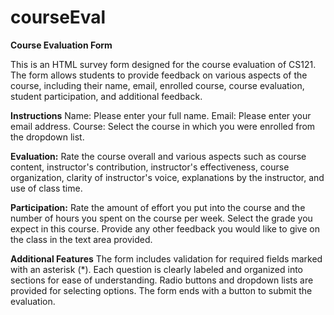 # courseEval
**Course Evaluation Form**

This is an HTML survey form designed for the course evaluation of CS121. The form allows students to provide feedback on various aspects of the course, including their name, email, enrolled course, course evaluation, student participation, and additional feedback.

**Instructions**
Name: Please enter your full name.
Email: Please enter your email address.
Course: Select the course in which you were enrolled from the dropdown list.

**Evaluation:**
Rate the course overall and various aspects such as course content, instructor's contribution, instructor's effectiveness, course organization, clarity of instructor's voice, explanations by the instructor, and use of class time.

**Participation:**
Rate the amount of effort you put into the course and the number of hours you spent on the course per week.
Select the grade you expect in this course.
Provide any other feedback you would like to give on the class in the text area provided.

**Additional Features**
The form includes validation for required fields marked with an asterisk (*).
Each question is clearly labeled and organized into sections for ease of understanding.
Radio buttons and dropdown lists are provided for selecting options.
The form ends with a button to submit the evaluation.
